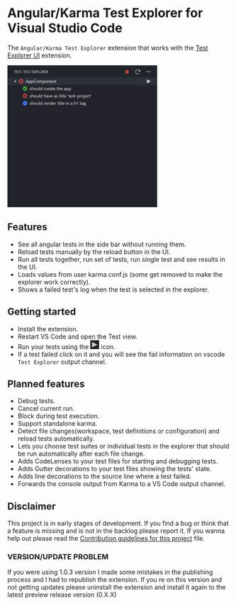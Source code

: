 # Angular/Karma Test Explorer for Visual Studio Code

The `Angular/Karma Test Explorer` extension that works with the
[Test Explorer UI](https://marketplace.visualstudio.com/items?itemName=hbenl.vscode-test-explorer) extension.

![Example run tests](img/img-running-tests-readme.png)

## Features
- See all angular tests in the side bar without running them.
- Reload tests manually by the reload button in the UI.
- Run all tests together, run set of tests, run single test and see results in the UI.
- Loads values from user karma.conf.js (some get removed to make the explorer work correctly).
- Shows a failed test's log when the test is selected in the explorer.

## Getting started
- Install the extension.
- Restart VS Code and open the Test view.
- Run your tests using the ![Run](img/run.png) icon.
- If a test failed click on it and you will see the fail information on vscode `Test Explorer` output channel.

## Planned features
- Debug tests.
- Cancel current run.
- Block during test execution.
- Support standalone karma.
- Detect file changes(workspace, test definitions or configuration) and reload tests automatically.
- Lets you choose test suites or individual tests in the explorer that should be run automatically after each file change.
- Adds CodeLenses to your test files for starting and debugging tests.
- Adds Gutter decorations to your test files showing the tests' state.
- Adds line decorations to the source line where a test failed.
- Forwards the console output from Karma to a VS Code output channel.

## Disclaimer
This project is in early stages of development.
If you find a bug or think that a feature is missing and is not in the backlog please report it.
If you wanna help out please read the [Contribution guidelines for this project](CONTRIBUTING.md) file.

### VERSION/UPDATE PROBLEM ###
If you were using 1.0.3 version I made some mistakes in the publishing process and I had to republish the extension.
If you re on this version and not getting updates please uninstall the extension and install it again to the latest preview release version (0.X.X)
